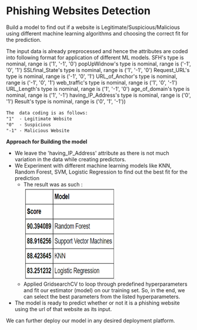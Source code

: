 # Phishing Websites Detection
Build a model to find out if a website is Legitimate/Suspicious/Malicious using different machine learning algorithms and choosing the correct fit for the prediction.

The input data is already preprocessed and hence the attributes are coded into following format for application of different ML models.
 	SFH's type is nominal, range is ('1', '-1', '0')
 	popUpWidnow's type is nominal, range is ('-1', '0', '1')
 	SSLfinal_State's type is nominal, range is ('1', '-1', '0')
 	Request_URL's type is nominal, range is ('-1', '0', '1')
 	URL_of_Anchor's type is nominal, range is ('-1', '0', '1')
 	web_traffic's type is nominal, range is ('1', '0', '-1')
 	URL_Length's type is nominal, range is ('1', '-1', '0')
 	age_of_domain's type is nominal, range is ('1', '-1')
 	having_IP_Address's type is nominal, range is ('0', '1')
 	Result's type is nominal, range is ('0', '1', '-1'))

    The  data coding is as follows:
    "1"  - Legitimate Website
    "0"  - Suspicious
    "-1" - Malicious Website


**Approach for Building the model**
   - We leave the 'having_IP_Address' attribute as there is not much variation in the data while creating predictors.
   - We Experiment with different machine learning models like KNN, Random Forest, SVM, Logistic Regression to find out the best fit for the prediction
     - The result was as such :  
       <img src="https://github.com/RawatMeghna/Phishing-Websites-Detection/blob/main/res.PNG" width="250" height="250" />  
     -  Applied GridsearchCV to loop through predefined hyperparameters and fit our estimator (model) on our training set. So, in the end, we can select the best parameters from the listed hyperparameters.
   - The model is ready to predict whether or not it is a phishing website using the url of that website as its input.

 We can further deploy our model in any desired deployment platform.

